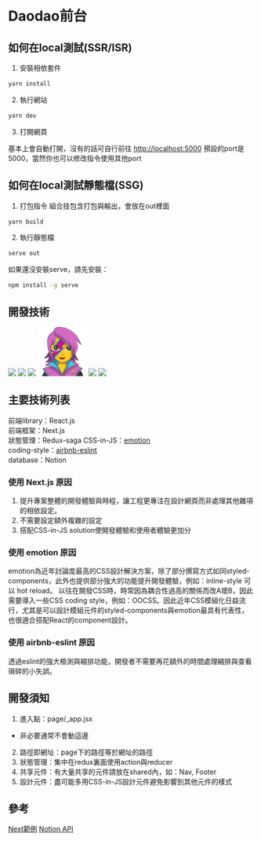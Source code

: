 # Daodao前台

## 如何在local測試(SSR/ISR)
1. 安裝相依套件

```bash
yarn install
```

2. 執行網站

```bash
yarn dev
```

3. 打開網頁

基本上會自動打開，沒有的話可自行前往 [http://localhost:5000](http://localhost:5000)
預設的port是5000，當然你也可以修改指令使用其他port

## 如何在local測試靜態檔(SSG)

1. 打包指令
組合技包含打包與輸出，會放在out裡面

```bash
yarn build
```

2. 執行靜態檔

```bash
serve out
```

如果還沒安裝serve，請先安裝：

```bash
npm install -g serve
```

## 開發技術
<p float="left" margin="10px">
  <img src="https://upload.wikimedia.org/wikipedia/commons/thumb/8/8e/Nextjs-logo.svg/1200px-Nextjs-logo.svg.png" height="100px"> 
  <img src="https://upload.wikimedia.org/wikipedia/commons/thumb/a/a7/React-icon.svg/1200px-React-icon.svg.png" height="100px"> 
  <img src="https://redux-saga.js.org/img/Redux-Saga-Logo.png" height="100px"> 
  <img src="https://raw.githubusercontent.com/emotion-js/emotion/main/emotion.png" height="100px"> 
  <img src="https://upload.wikimedia.org/wikipedia/commons/4/45/Notion_app_logo.png" height="100px"> 
  <img src="https://i.imgur.com/A2XaNqc.png" height="100px"> 
</p>

## 主要技術列表
前端library：React.js  
前端框架：Next.js  
狀態管理：Redux-saga
CSS-in-JS：[emotion](https://emotion.sh/docs/introduction)  
coding-style：[airbnb-eslint](https://github.com/airbnb/javascript)  
database：Notion  

### 使用 Next.js 原因
1. 提升專案整體的開發體驗與時程，讓工程更專注在設計網頁而非處理其他雜項的相依設定。
2. 不需要設定額外複雜的設定
3. 搭配CSS-in-JS solution使開發體驗和使用者體驗更加分

### 使用 emotion 原因
emotion為近年討論度最高的CSS設計解決方案，除了部分撰寫方式如同styled-components，此外也提供部分強大的功能提升開發體驗，例如：inline-style 可以 hot reload。
以往在開發CSS時，時常因為耦合性過高的關係而改A壞B，因此需要導入一些CSS coding style，例如：OOCSS。因此近年CSS模組化日益流行，尤其是可以設計模組元件的styled-components與emotion最具有代表性，也很適合搭配React的component設計。

### 使用 airbnb-eslint 原因
透過eslint的強大檢測與縮排功能，開發者不需要再花額外的時間處理縮排與查看瑣碎的小失誤。

## 開發須知
1. 進入點：page/_app.jsx
  - 非必要通常不會動這邊
2. 路徑即網址：page下的路徑等於網址的路徑
3. 狀態管理：集中在redux裏面使用action與reducer
4. 共享元件：有大量共享的元件請放在shared內，如：Nav, Footer
5. 設計元件：盡可能多用CSS-in-JS設計元件避免影響到其他元件的樣式

## 參考
[Next範例](https://github.com/vercel/next.js/tree/canary/examples/api-routes-rest/pages)
[Notion API](https://developers.notion.com/docs/working-with-databases)
